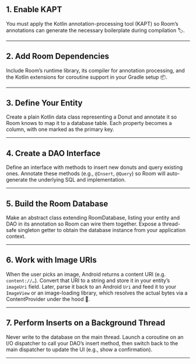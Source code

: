 ## 1. Enable KAPT  
You must apply the Kotlin annotation-processing tool (KAPT) so Room’s annotations can generate the necessary boilerplate during compilation 🏷️.

---

## 2. Add Room Dependencies  
Include Room’s runtime library, its compiler for annotation processing, and the Kotlin extensions for coroutine support in your Gradle setup 📦.

---

## 3. Define Your Entity  
Create a plain Kotlin data class representing a Donut and annotate it so Room knows to map it to a database table. Each property becomes a column, with one marked as the primary key.  

---

## 4. Create a DAO Interface  
Define an interface with methods to insert new donuts and query existing ones. Annotate these methods (e.g., `@Insert`, `@Query`) so Room will auto-generate the underlying SQL and implementation. 

---

## 5. Build the Room Database  
Make an abstract class extending RoomDatabase, listing your entity and DAO in its annotation so Room can wire them together. Expose a thread-safe singleton getter to obtain the database instance from your application context. 

---

## 6. Work with Image URIs  
When the user picks an image, Android returns a content URI (e.g. `content://…`). Convert that URI to a string and store it in your entity’s `imageUri` field. Later, parse it back to an Android `Uri` and feed it to your `ImageView` or an image-loading library, which resolves the actual bytes via a ContentProvider under the hood 🔄.  

---

## 7. Perform Inserts on a Background Thread  
Never write to the database on the main thread. Launch a coroutine on an I/O dispatcher to call your DAO’s insert method, then switch back to the main dispatcher to update the UI (e.g., show a confirmation). 

---


